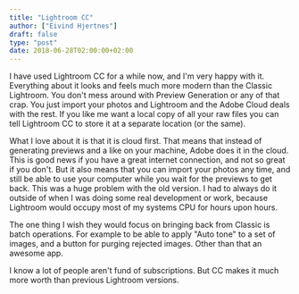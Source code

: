 ```yaml
---
title: "Lightroom CC"
author: ["Eivind Hjertnes"]
draft: false
type: "post"
date: 2018-06-28T02:00:00+02:00
---
```


I have used Lightroom CC for a while now, and I'm very happy with it.
Everything about it looks and feels much more modern than the Classic
Lightroom. You don't mess around with Preview Generation or any of that
crap. You just import your photos and Lightroom and the Adobe Cloud
deals with the rest. If you like me want a local copy of all your raw
files you can tell Lightroom CC to store it at a separate location (or
the same).

What I love about it is that it is cloud first. That means that instead
of generating previews and a like on your machine, Adobe does it in the
cloud. This is good news if you have a great internet connection, and
not so great if you don't. But it also means that you can import your
photos any time, and still be able to use your computer while you wait
for the previews to get back. This was a huge problem with the old
version. I had to always do it outside of when I was doing some real
development or work, because Lightroom would occupy most of my systems
CPU for hours upon hours.

The one thing I wish they would focus on bringing back from Classic is
batch operations. For example to be able to apply "Auto tone" to a set
of images, and a button for purging rejected images. Other than that an
awesome app.

I know a lot of people aren't fund of subscriptions. But CC makes it
much more worth than previous Lightroom versions.
